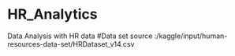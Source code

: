 # HR_Analytics
Data Analysis with HR data
#Data set source :/kaggle/input/human-resources-data-set/HRDataset_v14.csv
